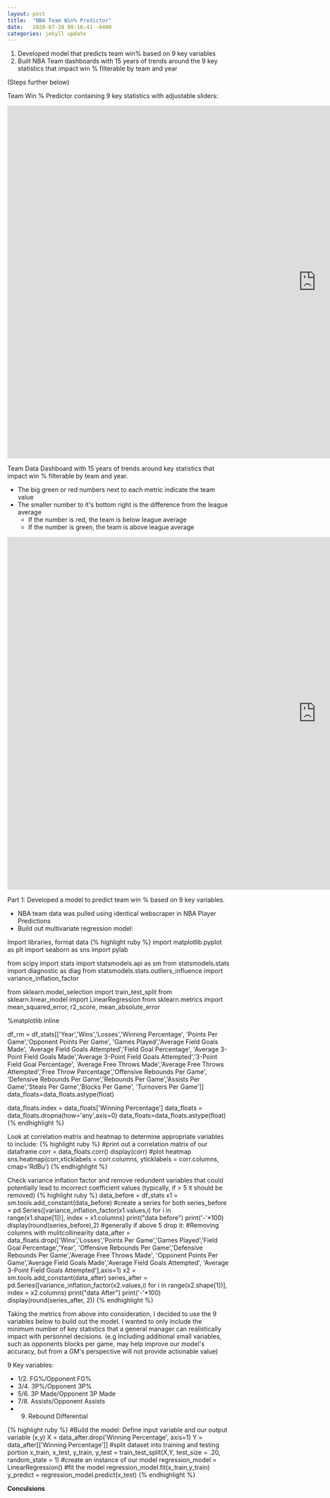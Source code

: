 ```yaml
---
layout: post
title:  "NBA Team Win% Predictor"
date:   2020-07-28 00:16:41 -0400
categories: jekyll update
---
```

1. Developed model that predicts team win% based on 9 key variables
2. Built NBA Team dashboards with 15 years of trends around the 9 key statistics that impact win % filterable by team and year

(Steps further below)

Team Win % Predictor containing 9 key statistics with adjustable sliders:

<iframe 
frameborder="0" 
height="800" 
width="1400" 
scrolling="no" src="https://public.tableau.com/views/BBallWinPredictor/Dashboard32?:language=en&:display_count=y&:origin=viz_share_link:showVizHome=no&:embed=yes">
</iframe>

Team Data Dashboard with 15 years of trends around key statistics that impact win % filterable by team and year. 
- The big green or red numbers next to each metric indicate the team value 
- The smaller number to it's bottom right is the difference from the league average
  - If the number is red, the team is below league average
  - If the number is green, the team is above league average

<iframe frameborder="0" height="800" width="1400" scrolling="no" src="https://public.tableau.com/views/BBallAnalysis/Dashboard1?:language=en&:display_count=y&:origin=viz_share_link:showVizHome=no&:embed=yes"> </iframe>

Part 1: Developed a model to predict team win % based on 9 key variables.

- NBA team data was pulled using identical webscraper in NBA Player Predictions
- Build out multivariate regression model:

Import libraries, format data
{% highlight ruby %}
import matplotlib.pyplot as plt
import seaborn as sns
import pylab

from scipy import stats
import statsmodels.api as sm
from statsmodels.stats import diagnostic as diag
from statsmodels.stats.outliers_influence import variance_inflation_factor

from sklearn.model_selection import train_test_split
from sklearn.linear_model import LinearRegression
from sklearn.metrics import mean_squared_error, r2_score, mean_absolute_error

%matplotlib inline

df_rm = df_stats[['Year','Wins','Losses','Winning Percentage', 'Points Per Game','Opponent Points Per Game',
                  'Games Played','Average Field Goals Made', 'Average Field Goals Attempted','Field Goal Percentage',
                  'Average 3-Point Field Goals Made','Average 3-Point Field Goals Attempted','3-Point Field Goal Percentage',
                  'Average Free Throws Made','Average Free Throws Attempted','Free Throw Percentage','Offensive Rebounds Per Game',
                  'Defensive Rebounds Per Game','Rebounds Per Game','Assists Per Game','Steals Per Game','Blocks Per Game',
                  'Turnovers Per Game']]
data_floats=data_floats.astype(float)

data_floats.index = data_floats['Winning Percentage']
data_floats = data_floats.dropna(how='any',axis=0)
data_floats=data_floats.astype(float)
{% endhighlight %}

Look at correlation matrix and heatmap to determine appropriate variables to include:
{% highlight ruby %}
#print out a correlation matrix of our dataframe
corr = data_floats.corr()
display(corr)
#plot heatmap
sns.heatmap(corr,xticklabels = corr.columns, yticklabels = corr.columns, cmap='RdBu')
{% endhighlight %}

Check variance inflation factor and remove redundent variables that could potentially lead to incorrect coefficient values (typically, if > 5 it should be removed)
{% highlight ruby %}
data_before = df_stats
x1 = sm.tools.add_constant(data_before)
#create a series for both 
series_before = pd.Series([variance_inflation_factor(x1.values,i) for i in range(x1.shape[1])], index = x1.columns)
print("data before")
print('-'*100)
display(round(series_before),2)
#generally if above 5 drop it:
#Removing columns with mulitcollinearity
data_after = data_floats.drop(['Wins','Losses','Points Per Game','Games Played','Field Goal Percentage','Year',
                               'Offensive Rebounds Per Game','Defensive Rebounds Per Game','Average Free Throws Made',
                               'Opponent Points Per Game','Average Field Goals Made','Average Field Goals Attempted', 
                               'Average 3-Point Field Goals Attempted'],axis=1)
x2 = sm.tools.add_constant(data_after)
series_after = pd.Series([variance_inflation_factor(x2.values,i) for i in range(x2.shape[1])], index = x2.columns)
print("data After")
print('-'*100)
display(round(series_after, 2))
{% endhighlight %}

Taking the metrics from above into consideration, I decided to use the 9 variables below to build out the model. I wanted to only include the minimum number of key statistics that a general manager can realistically impact with personnel decisions. (e.g Including additional small variables, such as opponents blocks per game, may help improve our model's accuracy, but from a GM's perspective will not provide actionable value)

9 Key variables:
  - 1/2. FG%/Opponent FG% 
  - 3/4. 3P%/Opponent 3P%
  - 5/6. 3P Made/Opponent 3P Made
  - 7/8. Assists/Opponent Assists
  - 9. Rebound Differential
 
{% highlight ruby %}
#Build the model: Define input variable and our output variable (x,y)
X = data_after.drop('Winning Percentage', axis=1)
Y = data_after[['Winning Percentage']]
#split dataset into training and testing portion
x_train, x_test, y_train, y_test = train_test_split(X,Y, test_size = .20, random_state = 1)
#create an instance of our model
regression_model = LinearRegression()
#fit the model
regression_model.fit(x_train,y_train)
y_predict = regression_model.predict(x_test)
{% endhighlight %}


**Conculsions**
